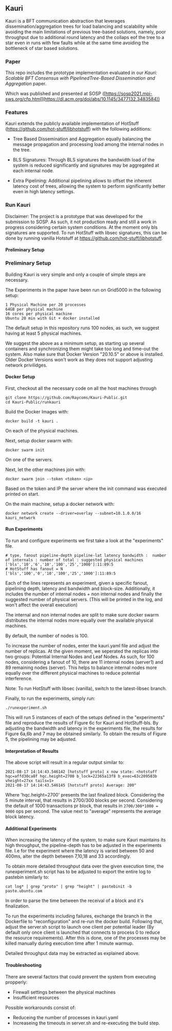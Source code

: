 ## Kauri


Kauri is a BFT communication abstraction that leverages dissemination/aggregation trees for load balancing and scalability while avoiding the main limitations of previous tree-based solutions, namely, poor throughput due to additional round latency and the collaps eof the tree to a star even in runs with few faults
while at the same time avoiding the bottleneck of star based solutions.

### Paper

This repo includes the prototype implementation evaluated in our 
*Kauri: Scalable BFT Consensus with PipelinedTree-Based Dissemination and Aggregation* paper.

Which was published and presented at SOSP ([https://sosp2021.mpi-sws.org/cfp.html](https://dl.acm.org/doi/abs/10.1145/3477132.3483584))

### Features

Kauri extends the publicly available implementation of HotStuff (https://github.com/hot-stuff/libhotstuff) with the following additions:

- Tree Based Dissemination and Aggregation equally balancing the message propagation and processing load among the internal nodes in the tree.

- BLS Signatures: Through BLS signatures the bandwidth load of the system is reduced significantly and signatures may be aggregated at each internal node.

- Extra Pipelining: Additional pipelining allows to offset the inherent latency cost of trees, allowing the system to perform significantly better even in high latency settings.

### Run Kauri

Disclaimer: The project is a prototype that was developed for the submission to SOSP. As such, it not production ready and still a work in progress considering certain system conditions.
At the moment only bls signatures are supported. To run HotStuff with libsec signatures, this can be done by running vanilla Hotstuff at https://github.com/hot-stuff/libhotstuff.

#### Preliminary Setup

### Preliminary Setup

Building Kauri is very simple and only a couple of simple steps are necessary.

The Experiments in the paper have been run on Grid5000 in the following setup:

```
1 Physical Machine per 20 processes
64GB per physical machine
16 cores per physical machine
Ubuntu 20 min with Git + docker installed
```
The default setup in this repository runs 100 nodes, as such, we suggest having at least 5 physical machines.

We suggest the above as a minimum setup, as starting up several containers and synchronizing them might take too long and time-out the system.
Also make sure that Docker Version "20.10.5" or above is installed. Older Docker Versions won't work as they does not support adjusting network privilidges.

#### Docker Setup

First, checkout all the necessary code on all the host machines through

```
git clone https://github.com/Raycoms/Kauri-Public.git
cd Kauri-Public/runkauri
```

Build the Docker Images with:

```
docker build -t kauri .
```

On each of the physical machines.

Next, setup docker swarm with:

```
docker swarm init
```

On one of the servers.

Next, let the other machines join with:

```
docker swarm join --token <token> <ip>
```

Based on the token and IP the server where the init command was executed printed on start.


On the main machine, setup a docker network with:

```
docker network create --driver=overlay --subnet=10.1.0.0/16 kauri_network
```

#### Run Experiments

To run and configure experiments we first take a look at the "experiments" file.

```
# type, fanout pipeline-depth pipeline-lat latency bandwidth :  number of internals : number of total : suggested physical machines
['bls','10','6','10','100','25','1000']:11:89:5
# HotStuff has fanout = N
['bls','100','0','10','100','25','1000']:11:89:5
```
Each of the lines represents an experiment, given a specific fanout, pipelining depth, latency and bandwidth and block-size.
Additionally, it includes the number of internal nodes + non internal nodes and finally the suggested number of physical servers.
(This will be printed in the log, and won't affect the overall execution)

The internal and non internal nodes are split to make sure docker swarm distributes the internal nodes more equally over the available physical machines.

By default, the number of nodes is 100.

To increase the number of nodes, enter the kauri.yaml file and adjust the number of replicas.
At the given moment, we seperated the replicas into two groups: Potential Internal Nodes and Leaf Nodes.
As such, for 100 nodes, considering a fanout of 10, there are 11 internal nodes (server1) and 89 remaining nodes (server).
This helps to balance internal nodes more equally over the different physical machines to reduce potential interference.

Note: To run HotStuff with libsec (vanilla), switch to the latest-libsec branch.

Finally, to run the experiments, simply run:

```
./runexperiment.sh
```

This will run 5 instances of each of the setups defined in the "experiments" file and reproduce the results of Figure 6c for Kauri and HotStuff-bls.
By adjusting the bandwidth and latency in the experiments file, the results for Figure 6a,6b and 7 may be obtained similarly.
To obtain the results of Figure 5, the pipelining may be adjusted.

#### Interpretation of Results

The above script will result in a regular output similar to:

```
2021-08-17 14:14:43.546142 [hotstuff proto] x now state: <hotstuff hqc=affd30ca8f hqc.height=2700 b_lock=22365a13f8 b_exec=63c209503b vheight=27xx tails=1>
2021-08-17 14:14:43.546145 [hotstuff proto] Average: 200"
```

Where 'hqc.height=2700' presents the last finalized block. Considering the 5 minute interval, that results in 2700/300 blocks per second.
Considering the default of 1000 transactions pr block, that results in `2700/300*1000 = 9000` ops per second.
The value next to "average" represents the average block latency.

#### Additional Experiments

When increasing the latency of the system, to make sure Kauri maintains its high throughput, the pipeline-depth has to be adjusted in the experiments file.
I.e for the experiment where the latency is varied between 50 and 400ms, alter the depth between 7,10,18 and 33 accordingly.

To obtain more detailed throughput data over the given execution time, the runexperiment.sh script has to be adjusted to export the entire log to pastebin similarly to:

```
cat log* | grep "proto" | grep "height" | pastebinit -b paste.ubuntu.com
```

In order to parse the time between the receival of a block and it's finalization.

To run the experiments including failures, exchange the branch in the Dockerfile to "reconfiguration" and re-run the docker build. Following that, adjust the server.sh script to launch one client per potential leader (By default only once client is launched that connects to process 0 to reduce the resource requirements). After this is done, one of the processes may be killed manually during execution time after 1 minute warmup.

Detailed throughput data may be extracted as explained above.

#### Troubleshooting

There are several factors that could prevent the system from executing propperly:
- Firewall settings between the physical machines
- Insufficient resources

Possible workarounds consist of:
- Reduceing the number of processes in kauri.yaml
- Increaseing the timeouts in server.sh and re-executing the build step.

